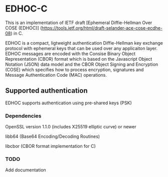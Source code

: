 # EDHOC-C

This is an implementation of IETF draft [Ephemeral Diffie-Hellman Over COSE (EDHOC)] (https://tools.ietf.org/html/draft-selander-ace-cose-ecdhe-08) in C.

EDHOC is a compact, ligtweight authentication Diffie-Hellman key exchange protocol with ephemeral keys that can be used over any applicaiton layer. EDHOC messages are encoded with the Consise Binary Object Representation (CBOR) format which is based on the Javascript Object Notation (JSON) data model and the CBOR Object Signing and Encryption (COSE) which specifies how to process encryption, signatures and Message Authentication Code (MAC) operations.


## Supported authentication

EDHOC supports authentication using pre-shared keys (PSK)

### Dependencies

OpenSSL version 1.1.0 (includes X25519 elliptic curve) or newer

libb64 (Base64 Encoding/Decoding Routines)

libcbor (CBOR format implementation for C)



### TODO

Add documentation